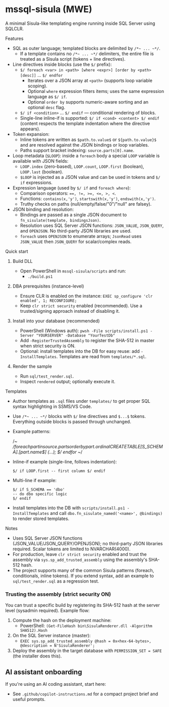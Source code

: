 # mssql-sisula (MWE)

A minimal Sisula-like templating engine running inside SQL Server using SQLCLR.

Features
- SQL as outer language; templated blocks are delimited by `/*~ ... ~*/`.
   - If a template contains no `/*~ ... ~*/` delimiters, the entire file is treated as a Sisula script (tokens + line directives).
- Line directives inside blocks (use the `$/` prefix):
   - `$/ foreach <var> in <path> [where <expr>] [order by <path> [desc]]` ... `$/ endfor`
      - Iterates over a JSON array at `<path>` (supports loop variable scoping).
      - Optional `where` expression filters items; uses the same expression language as `$/ if`.
      - Optional `order by` supports numeric-aware sorting and an optional `desc` flag.
   - `$/ if <condition>` ... `$/ endif` — conditional rendering of blocks.
   - Single-line inline-if is supported: `$/ if <cond> <content> $/ endif` (content respects the template indentation where the directive appears).
- Token expansion:
   - Inline tokens are written as `$path.to.value$` or `${path.to.value}$` and are resolved against the JSON bindings or loop variables.
   - Paths support bracket indexing: `source.parts[0].name`.
- Loop metadata (`$LOOP`): inside a `foreach` body a special `LOOP` variable is available with JSON fields:
   - `LOOP.index` (zero-based), `LOOP.count`, `LOOP.first` (boolean), `LOOP.last` (boolean).
   - `$LOOP` is injected as a JSON value and can be used in tokens and `$/ if` expressions.
- Expression language (used by `$/ if` and `foreach where`):
   - Comparison operators: `==, !=, >=, <=, >, <`.
   - Functions: `contains(x,'y')`, `startswith(x,'y')`, `endswith(x,'y')`.
   - Truthy checks on paths (null/empty/false/"0"/"null" are falsey).
- JSON binding and resolution:
   - Bindings are passed as a single JSON document to `fn_sisulate(template, bindingsJson)`.
   - Resolution uses SQL Server JSON functions: `JSON_VALUE`, `JSON_QUERY`, and `OPENJSON`. No third-party JSON libraries are used.
   - `foreach` uses `OPENJSON` to enumerate arrays; `JsonRead` uses `JSON_VALUE` then `JSON_QUERY` for scalar/complex reads.

Quick start
1. Build DLL
   - Open PowerShell in `mssql-sisula/scripts` and run:
     - `./build.ps1`

2. DBA prerequisites (instance-level)
   - Ensure CLR is enabled on the instance: `EXEC sp_configure 'clr enabled', 1; RECONFIGURE;`
   - Keep `clr strict security` enabled (recommended). Use a trusted/signing approach instead of disabling it.

3. Install into your database (recommended)
   - PowerShell (Windows auth): `pwsh -File scripts/install.ps1 -Server "YOURSERVER" -Database "YourTestDb"`
   - Add `-RegisterTrustedAssembly` to register the SHA-512 in master when strict security is ON.
   - Optional: install templates into the DB for easy reuse: add `-InstallTemplates`. Templates are read from `templates/*.sql`.

4. Render the sample
   - Run `sql/test_render.sql`.
   - Inspect `rendered` output; optionally execute it.

Templates
- Author templates as `.sql` files under `templates/` to get proper SQL syntax highlighting in SSMS/VS Code.
- Use `/*~ ... ~*/` blocks with `$/` line directives and `$...$` tokens. Everything outside blocks is passed through unchanged.
- Example patterns:

   /*~
   $/ foreach part in source.parts order by part.ordinal
   CREATE TABLE [$S_SCHEMA$].[$part.name$] (...);
   $/ endfor
   ~*/

- Inline-if example (single-line, follows indentation):

      $/ if LOOP.first -- first column $/ endif

- Multi-line if example:

      $/ if S_SCHEMA == 'dbo'
      -- do dbo specific logic
      $/ endif

- Install templates into the DB with `scripts/install.ps1 -InstallTemplates` and call `dbo.fn_sisulate_named('<name>', @bindings)` to render stored templates.

Notes
- Uses SQL Server JSON functions (JSON_VALUE/JSON_QUERY/OPENJSON); no third-party JSON libraries required. Scalar tokens are limited to NVARCHAR(4000).
- For production, leave `clr strict security` enabled and trust the assembly via `sys.sp_add_trusted_assembly` using the assembly's SHA-512 hash.
- The project supports many of the common Sisula patterns (foreach, conditionals, inline tokens). If you extend syntax, add an example to `sql/test_render.sql` as a regression test.

### Trusting the assembly (strict security ON)
You can trust a specific build by registering its SHA-512 hash at the server level (sysadmin required). Example flow:

1. Compute the hash on the deployment machine:
   - PowerShell: `(Get-FileHash bin\SisulaRenderer.dll -Algorithm SHA512).Hash`
2. On the SQL Server instance (master):
   - `EXEC sys.sp_add_trusted_assembly @hash = 0x<hex-64-bytes>, @description = N'SisulaRenderer';`
3. Deploy the assembly in the target database with `PERMISSION_SET = SAFE` (the installer does this).

## AI assistant onboarding
If you're using an AI coding assistant, start here:
- See `.github/copilot-instructions.md` for a compact project brief and useful prompts.
